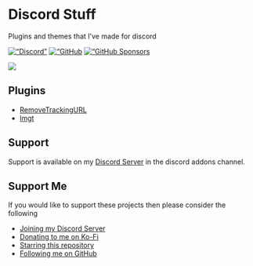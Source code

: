 Discord Stuff
=============

Plugins and themes that I’ve made for discord

[![“Discord”][discord]](“https://discord.gg/2w5KSXjhGe”) [![“GitHub][github]](“https://github.com/wotanut”) [![“GitHub Sponsors][github_sponsors]](“https://github.com/sponsors/wotanut")

<img src=“https://raw.githubusercontent.com/wotanut/wotanut/main/banner.gif”>

## Plugins
- [RemoveTrackingURL](https://betterdiscord.app/plugin/removeTrackingURL)
- [lmgt](https://github.com/wotanut/BetterDiscordStuff/tree/main/plugins/lmgt)


## Support
Support is available on my [Discord Server](https://discord.gg/2w5KSXjhGe) in the discord addons channel.

## Support Me
If you would like to support these projects then please consider the following
- [Joining my Discord Server](https://discord.gg/2w5KSXjhGe)
- [Donating to me on Ko-Fi](https://ko-fi.com/wotanut)
- [Starring this repository](https://github.com/wotanut/discordstuff)
- [Following me on GitHub](https://github.com/wotanut)

[discord]: “https://img.shields.io/discord/939479619587952640?logo=discord&style=for-the-badge”
[github]: “https://img.shields.io/github/followers/wotanut?logo=github&style=for-the-badge”
[github_sponsors]: “https://img.shields.io/github/sponsors/wotanut?style=for-the-badge”